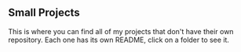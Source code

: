 ## Small Projects
This is where you can find all of my projects that don't have their own repository. Each one has its own README, click on a folder to see it.
